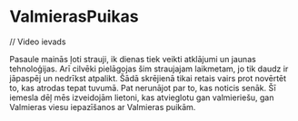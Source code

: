 # ValmierasPuikas
// Video ievads


Pasaule mainās ļoti strauji, ik dienas tiek veikti atklājumi un jaunas tehnoloģijas. Arī cilvēki pielāgojas šim straujajam laikmetam, jo tik daudz ir jāpaspēj un nedrīkst atpalikt. Šādā skrējienā tikai retais vairs prot novērtēt to, kas atrodas tepat tuvumā. Pat nerunājot par to, kas noticis senāk. Šī iemesla dēļ mēs izveidojām lietoni, kas atvieglotu gan valmieriešu, gan Valmieras viesu iepazīšanos ar Valmieras puikām.
